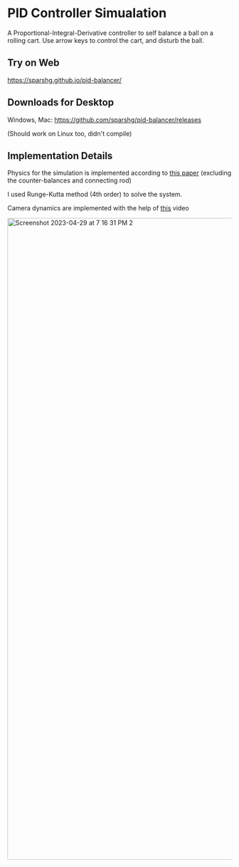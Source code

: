 # PID Controller Simualation
A Proportional-Integral-Derivative controller to self balance a ball on a rolling cart. Use arrow keys to control the cart, and disturb the ball.

## Try on Web
https://sparshg.github.io/pid-balancer/

## Downloads for Desktop

Windows, Mac: https://github.com/sparshg/pid-balancer/releases

(Should work on Linux too, didn't compile)


## Implementation Details

Physics for the simulation is implemented according to [this paper](https://www.academia.edu/76867878/Swing_up_and_positioning_control_of_an_inverted_wheeled_cart_pendulum_system_with_chaotic_balancing_motions) (excluding the counter-balances and connecting rod)

I used Runge-Kutta method (4th order) to solve the system.

Camera dynamics are implemented with the help of [this](https://www.youtube.com/watch?v=KPoeNZZ6H4s) video


<img width="1440" alt="Screenshot 2023-04-29 at 7 16 31 PM 2" src="https://user-images.githubusercontent.com/43041139/235306236-401eb1c5-7e11-4d3d-8753-7138225334f5.png">
